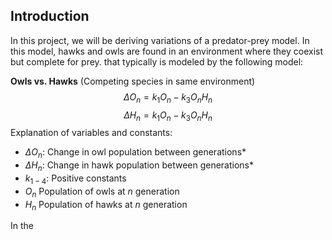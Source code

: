 ## Introduction
In this project, we will be deriving variations of a predator-prey model. In this model, hawks and owls are found in an environment where they coexist but complete for prey. that typically is modeled by the following model:

**Owls vs. Hawks** (Competing species in same environment)
$$\Delta O_n = k_1O_n-k_3O_nH_n$$
$$\Delta H_n = k_1O_n-k_3O_nH_n$$
Explanation of variables and constants:
* $\Delta O_n$: Change in owl population between generations*
* $\Delta H_n$: Change in hawk population between generations*
* $k_{1-4}$: Positive constants
* $O_n$ Population of owls at $n$ generation
* $H_n$ Population of hawks at $n$ generation

In the